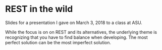 # REST in the wild

Slides for a presentation I gave on March 3, 2018 to a class at ASU.

While the focus is on on REST and its alternatives, the underlying theme is recognizing that you have to find balance when developing. The most perfect solution can be the most imperfect solution.
